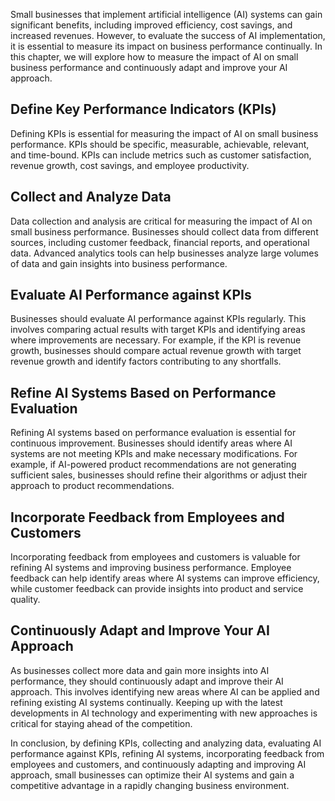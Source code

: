
Small businesses that implement artificial intelligence (AI) systems can gain significant benefits, including improved efficiency, cost savings, and increased revenues. However, to evaluate the success of AI implementation, it is essential to measure its impact on business performance continually. In this chapter, we will explore how to measure the impact of AI on small business performance and continuously adapt and improve your AI approach.

Define Key Performance Indicators (KPIs)
----------------------------------------

Defining KPIs is essential for measuring the impact of AI on small business performance. KPIs should be specific, measurable, achievable, relevant, and time-bound. KPIs can include metrics such as customer satisfaction, revenue growth, cost savings, and employee productivity.

Collect and Analyze Data
------------------------

Data collection and analysis are critical for measuring the impact of AI on small business performance. Businesses should collect data from different sources, including customer feedback, financial reports, and operational data. Advanced analytics tools can help businesses analyze large volumes of data and gain insights into business performance.

Evaluate AI Performance against KPIs
------------------------------------

Businesses should evaluate AI performance against KPIs regularly. This involves comparing actual results with target KPIs and identifying areas where improvements are necessary. For example, if the KPI is revenue growth, businesses should compare actual revenue growth with target revenue growth and identify factors contributing to any shortfalls.

Refine AI Systems Based on Performance Evaluation
-------------------------------------------------

Refining AI systems based on performance evaluation is essential for continuous improvement. Businesses should identify areas where AI systems are not meeting KPIs and make necessary modifications. For example, if AI-powered product recommendations are not generating sufficient sales, businesses should refine their algorithms or adjust their approach to product recommendations.

Incorporate Feedback from Employees and Customers
-------------------------------------------------

Incorporating feedback from employees and customers is valuable for refining AI systems and improving business performance. Employee feedback can help identify areas where AI systems can improve efficiency, while customer feedback can provide insights into product and service quality.

Continuously Adapt and Improve Your AI Approach
-----------------------------------------------

As businesses collect more data and gain more insights into AI performance, they should continuously adapt and improve their AI approach. This involves identifying new areas where AI can be applied and refining existing AI systems continually. Keeping up with the latest developments in AI technology and experimenting with new approaches is critical for staying ahead of the competition.

In conclusion, by defining KPIs, collecting and analyzing data, evaluating AI performance against KPIs, refining AI systems, incorporating feedback from employees and customers, and continuously adapting and improving AI approach, small businesses can optimize their AI systems and gain a competitive advantage in a rapidly changing business environment.
